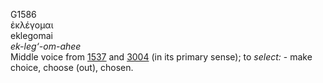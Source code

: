 <body>
  <p>G1586<br>  ἐκλέγομαι  <br> eklegomai  <br><i>ek-leg‘-om-ahee </i><br>Middle voice from <a href="g1537.htm">1537</a> and <a href="g3004.htm">3004</a> (in its primary sense); to <i>select:</i> - make choice, choose (out), chosen.<br></p>
 </body>